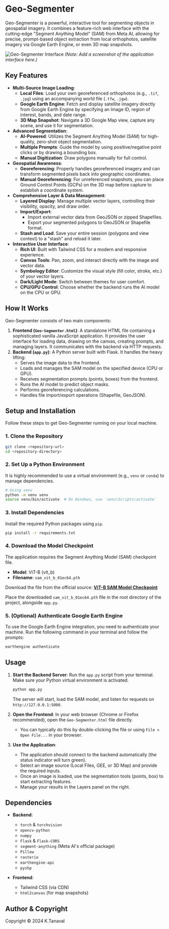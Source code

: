 # Geo-Segmenter

Geo-Segmenter is a powerful, interactive tool for segmenting objects in geospatial imagery. It combines a feature-rich web interface with the cutting-edge "Segment Anything Model" (SAM) from Meta AI, allowing for precise, prompt-based object extraction from local orthophotos, satellite imagery via Google Earth Engine, or even 3D map snapshots.

![Geo-Segmenter Interface](placeholder.png)
*(Note: Add a screenshot of the application interface here.)*

## Key Features

- **Multi-Source Image Loading**:
    - **Local Files**: Load your own georeferenced orthophotos (e.g., `.tif`, `.jpg`) using an accompanying world file (`.tfw`, `.jgw`).
    - **Google Earth Engine**: Fetch and display satellite imagery directly from Google Earth Engine by specifying an Image ID, region of interest, bands, and date range.
    - **3D Map Snapshot**: Navigate a 3D Google Map view, capture any scene, and use it for segmentation.
- **Advanced Segmentation**:
    - **AI-Powered**: Utilizes the Segment Anything Model (SAM) for high-quality, zero-shot object segmentation.
    - **Multiple Prompts**: Guide the model by using positive/negative point clicks or by drawing a bounding box.
    - **Manual Digitization**: Draw polygons manually for full control.
- **Geospatial Awareness**:
    - **Georeferencing**: Properly handles georeferenced imagery and can transform segmented pixels back into geographic coordinates.
    - **Manual Georeferencing**: For unreferenced snapshots, you can place Ground Control Points (GCPs) on the 3D map before capture to establish a coordinate system.
- **Comprehensive Layer & Data Management**:
    - **Layered Display**: Manage multiple vector layers, controlling their visibility, opacity, and draw order.
    - **Import/Export**:
        - Import external vector data from GeoJSON or zipped Shapefiles.
        - Export your segmented polygons to GeoJSON or Shapefile format.
    - **Stash and Load**: Save your entire session (polygons and view context) to a "stash" and reload it later.
- **Interactive User Interface**:
    - **Rich UI**: Built with Tailwind CSS for a modern and responsive experience.
    - **Canvas Tools**: Pan, zoom, and interact directly with the image and vector data.
    - **Symbology Editor**: Customize the visual style (fill color, stroke, etc.) of your vector layers.
    - **Dark/Light Mode**: Switch between themes for user comfort.
    - **CPU/GPU Control**: Choose whether the backend runs the AI model on the CPU or GPU.

## How It Works

Geo-Segmenter consists of two main components:

1.  **Frontend (`Geo-Segmenter.html`)**: A standalone HTML file containing a sophisticated vanilla JavaScript application. It provides the user interface for loading data, drawing on the canvas, creating prompts, and managing layers. It communicates with the backend via HTTP requests.
2.  **Backend (`app.py`)**: A Python server built with Flask. It handles the heavy lifting:
    - Serves the image data to the frontend.
    - Loads and manages the SAM model on the specified device (CPU or GPU).
    - Receives segmentation prompts (points, boxes) from the frontend.
    - Runs the AI model to predict object masks.
    - Performs georeferencing calculations.
    - Handles file import/export operations (Shapefile, GeoJSON).

## Setup and Installation

Follow these steps to get Geo-Segmenter running on your local machine.

### 1. Clone the Repository

```bash
git clone <repository-url>
cd <repository-directory>
```

### 2. Set Up a Python Environment

It is highly recommended to use a virtual environment (e.g., `venv` or `conda`) to manage dependencies.

```bash
# Using venv
python -m venv venv
source venv/bin/activate  # On Windows, use `venv\Scripts\activate`
```

### 3. Install Dependencies

Install the required Python packages using `pip`.

```bash
pip install -r requirements.txt
```

### 4. Download the Model Checkpoint

The application requires the Segment Anything Model (SAM) checkpoint file.

- **Model**: ViT-B (vit_b)
- **Filename**: `sam_vit_b_01ec64.pth`

Download the file from the official source:
[**ViT-B SAM Model Checkpoint**](https://dl.fbaipublicfiles.com/segment_anything/sam_vit_b_01ec64.pth)

Place the downloaded `sam_vit_b_01ec64.pth` file in the root directory of the project, alongside `app.py`.

### 5. (Optional) Authenticate Google Earth Engine

To use the Google Earth Engine integration, you need to authenticate your machine. Run the following command in your terminal and follow the prompts:

```bash
earthengine authenticate
```

## Usage

1.  **Start the Backend Server**:
    Run the `app.py` script from your terminal. Make sure your Python virtual environment is activated.

    ```bash
    python app.py
    ```
    The server will start, load the SAM model, and listen for requests on `http://127.0.0.1:5000`.

2.  **Open the Frontend**:
    In your web browser (Chrome or Firefox recommended), open the `Geo-Segmenter.html` file directly.
    - You can typically do this by double-clicking the file or using `File > Open File...` in your browser.

3.  **Use the Application**:
    - The application should connect to the backend automatically (the status indicator will turn green).
    - Select an image source (Local Files, GEE, or 3D Map) and provide the required inputs.
    - Once an image is loaded, use the segmentation tools (points, box) to start extracting features.
    - Manage your results in the Layers panel on the right.

## Dependencies

- **Backend**:
    - `torch` & `torchvision`
    - `opencv-python`
    - `numpy`
    - `Flask` & `Flask-CORS`
    - `segment-anything` (Meta AI's official package)
    - `Pillow`
    - `rasterio`
    - `earthengine-api`
    - `pyshp`

- **Frontend**:
    - Tailwind CSS (via CDN)
    - `html2canvas` (for map snapshots)

## Author & Copyright

Copyright © 2024 K.Tanaval
